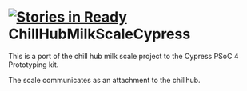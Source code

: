 [![Stories in Ready](https://badge.waffle.io/firstbuild/chillhubmilkscalecypress.png?label=ready&title=Ready)](https://waffle.io/firstbuild/chillhubmilkscalecypress)
ChillHubMilkScaleCypress
========================

This is a port of the chill hub milk scale project to the Cypress PSoC 4 Prototyping kit.

The scale communicates as an attachment to the chillhub.
